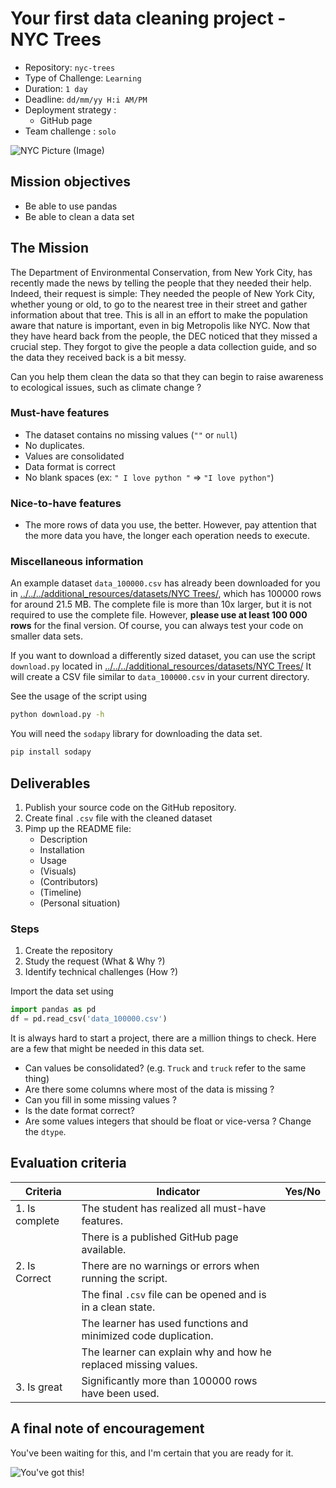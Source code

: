 # Your first data cleaning project - NYC Trees

- Repository: `nyc-trees`
- Type of Challenge: `Learning`
- Duration: `1 day`
- Deadline: `dd/mm/yy H:i AM/PM`
- Deployment strategy :
  - GitHub page
- Team challenge : `solo`

![NYC Picture (Image)](https://www.hudsonallergy.com/wp-content/uploads/2016/04/nyc-street-trees.jpg)

## Mission objectives

- Be able to use pandas
- Be able to clean a data set

## The Mission

The Department of Environmental Conservation, from New York City, has recently made the news by telling the people that they needed their help. Indeed, their request is simple: They needed the people of New York City, whether young or old, to go to the nearest tree in their street and gather information about that tree. This is all in an effort to make the population aware that nature is important, even in big Metropolis like NYC. Now that they have heard back from the people, the DEC noticed that they missed a crucial step. They forgot to give the people a data collection guide, and so the data they received back is a bit messy.

Can you help them clean the data so that they can begin to raise awareness to ecological issues, such as climate change ?

### Must-have features

- The dataset contains no missing values (`""` or `null`)
- No duplicates.
- Values are consolidated
- Data format is correct
- No blank spaces (ex: `" I love python "` => `"I love python"`)

### Nice-to-have features

- The more rows of data you use, the better. However, pay attention that the more data you have, the longer each operation needs to execute.

### Miscellaneous information

An example dataset `data_100000.csv` has already been downloaded for you in
[../../../additional_resources/datasets/NYC Trees/](../../additional_resources/datasets/NYC%20Trees/data_100000.csv), which has 100000 rows for around 21.5 MB. The complete file is more than 10x larger, but it is not required to use the complete file. However, **please use at least 100 000 rows** for the final version. Of course, you can always test your code on smaller data sets.

If you want to download a differently sized dataset, you can use the script `download.py` located in
[../../../additional_resources/datasets/NYC Trees/](../../additional_resources/datasets/NYC%20Trees/download.py)
It will create a CSV file similar to `data_100000.csv` in your current directory.

See the usage of the script using

```bash
python download.py -h
```

You will need the `sodapy` library for downloading the data set.

```bash
pip install sodapy
```

## Deliverables

1. Publish your source code on the GitHub repository.
2. Create final `.csv` file with the cleaned dataset
3. Pimp up the README file:
   - Description
   - Installation
   - Usage
   - (Visuals)
   - (Contributors)
   - (Timeline)
   - (Personal situation)

### Steps

1. Create the repository
2. Study the request (What & Why ?)
3. Identify technical challenges (How ?)

Import the data set using

```python
import pandas as pd
df = pd.read_csv('data_100000.csv')
```

It is always hard to start a project, there are a million things to check.
Here are a few that might be needed in this data set.

- Can values be consolidated? (e.g. `Truck` and `truck` refer to the same thing)
- Are there some columns where most of the data is missing ?
- Can you fill in some missing values ?
- Is the date format correct?
- Are some values integers that should be float or vice-versa ? Change the `dtype`.

## Evaluation criteria

| Criteria       | Indicator                                                       | Yes/No |
| -------------- | --------------------------------------------------------------- | ------ |
| 1. Is complete | The student has realized all must-have features.                |        |
|                | There is a published GitHub page available.                     |        |
| 2. Is Correct  | There are no warnings or errors when running the script.        |        |
|                | The final `.csv` file can be opened and is in a clean state.    |        |
|                | The learner has used functions and minimized code duplication.  |        |
|                | The learner can explain why and how he replaced missing values. |        |
| 3. Is great    | Significantly more than 100000 rows have been used.             |        |

## A final note of encouragement

You've been waiting for this, and I'm certain that you are ready for it.

![You've got this!](https://media.giphy.com/media/ctNDDU3a4ffK1su6yJ/giphy.gif)

